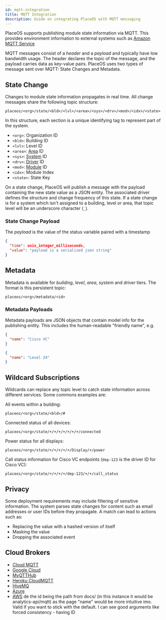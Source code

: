 ```yaml
---
id: mqtt-integration
title: MQTT Integration
description: Guide on integrating PlaceOS with MQTT messaging
---
```

<!-- # MQTT -->

<!-- images in old file, need rehosting https://docs.google.com/document/d/1gBZD296sF0cZXYyRKrRjn-wi5c408Yg1189S-DV9JgE/edit# -->

PlaceOS supports publishing module state information via MQTT. 
This provides environment information to external systems such as [Amazon MQTT Service](https://docs.aws.amazon.com/iot/latest/developerguide/view-mqtt-messages.html)

MQTT messages consist of a *header* and a *payload* and typically have low bandwidth usage. 
The header declares the topic of the message, and the payload carries data as key-value pairs.
PlaceOS uses two types of message sent over MQTT: State Changes and Metadata.

## State Change
Changes to module state information propagates in real time. 
All change messages share the following topic structure:

``` markup
placeos/<org>/state/<bld>/<lvl>/<area>/<sys>/<drv>/<mod>/<idx>/<state>
```
In this structure, each section is a unique identifying tag to represent part of the system.
- `<org>`: Organization ID
- `<bld>`: Building ID
- `<lvl>`: Level ID
- `<area>`: [Area](../key-concepts/zones.md) ID
- `<sys>`: [System](../key-concepts/systems.md) ID
- `<drv>`: [Driver](../key-concepts/drivers.md) ID
- `<mod>`: [Module](../key-concepts/modules.md) ID
- `<idx>`: Module Index
- `<state>`: State Key

<!-- some kind of key expanding the above. Original had an image. html isn't *right* but the colouratin is nice-->

<!--What part of PlaceOS? messaging service? Does this microservice (?) have a title? -->
On a state change, PlaceOS  will publish a message with the payload containing the new state value as a JSON entity. 
The associated driver defines the structure and change frequency of this state.
If a state change is for a system which isn't assigned to a building, level or area, that topic level will be an underscore character (`_`).

### State Change Payload
The *payload* is the value of the status variable paired with a timestamp
```json
{
  "time": unix_integer_milliseconds,
  "value": "payload is a serialized json string"
}
```
## Metadata
Metadata is available for *building*, *level*, *area*, *system* and *driver* tiers. 
The format is this persistent topic:

```markup
placeos/<org>/metadata/<id>
```

### Metadata Payloads

Metadata payloads are JSON objects that contain model info for the publishing entity. 
This includes the human-readable "friendly name", e.g.

```json
{
  "name": "Cisco VC"
}
```
```json
{
  "name": "Level 24"
}
```



## Wildcard Subscriptions
Wildcards can replace any topic level to catch state information across different services. 
Some commons examples are:

All events within a building: 
```markup
placeos/<org>/state/<bld>/# 
```

Connected status of all devices:
```markup
placeos/<org>/state/+/+/+/+/+/+/+/connected 
```
Power status for all displays:
```markup
placeos/<org>/state/+/+/+/+/+/Display/+/power
```
Call status information for Cisco VC endpoints (`dep-123` is the driver ID for Cisco VC):
```markup
placeos/<org>/state/+/+/+/+/dep-123/+/+/call_status
```

## Privacy
Some deployment requirements may include filtering of sensitive information.
The system parses state changes for content such as email addresses or user IDs before they propagate.
A match can lead to actions such as:
- Replacing the value with a hashed version of itself
- Masking the value 
- Dropping the associated event

## Cloud Brokers
<!-- Want to add clickable images of logos (img from original doc) -->

- [Cloud MQTT](https://www.cloudmqtt.com/)
- [Google Cloud](https://cloud.google.com/iot/docs/how-tos/mqtt-bridge)
- [MyQTTHub](https://myqtthub.com/en)
- [Heroku CloudMQTT](https://elements.heroku.com/addons/cloudmqtt)
- [HiveMQ](https://www.hivemq.com/)
- [Azure](https://docs.microsoft.com/en-us/azure/iot-hub/iot-hub-mqtt-support)
- [AWS](https://docs.aws.amazon.com/iot/latest/developerguide/view-mqtt-messages.html)
de the id being the path from docs/ (in this instance it would be analytics-api/mqtt) as the page "name" would be more intuitive imo. Valid if you want to stick with the default. I can see good arguments like forced consistency - having ID